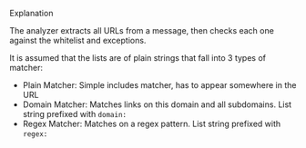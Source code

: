 Explanation

The analyzer extracts all URLs from a message, then checks each one against the whitelist and exceptions.

It is assumed that the lists are of plain strings that fall into 3 types of matcher:

- Plain Matcher: Simple includes matcher, has to appear somewhere in the URL
- Domain Matcher: Matches links on this domain and all subdomains. List string prefixed with `domain:`
- Regex Matcher: Matches on a regex pattern. List string prefixed with `regex:`
